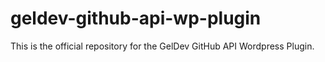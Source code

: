 # geldev-github-api-wp-plugin
This is the official repository for the GelDev GitHub API Wordpress Plugin.
